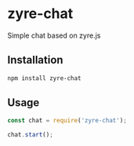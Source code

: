 # zyre-chat

Simple chat based on zyre.js

## Installation

```bash
npm install zyre-chat
```

## Usage

```js
const chat = require('zyre-chat');

chat.start();
```
